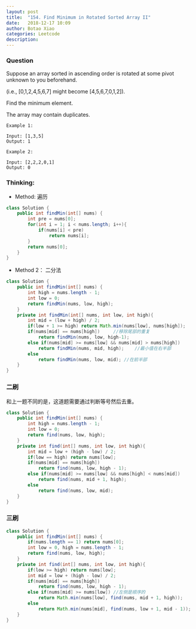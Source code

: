 ```yaml
---
layout: post
title:  "154. Find Minimum in Rotated Sorted Array II"
date:   2018-12-17 10:09
author: Botao Xiao
categories: Leetcode
description:
---
```

### Question
Suppose an array sorted in ascending order is rotated at some pivot unknown to you beforehand.

(i.e.,  [0,1,2,4,5,6,7] might become  [4,5,6,7,0,1,2]).

Find the minimum element.

The array may contain duplicates.

```
Example 1:

Input: [1,3,5]
Output: 1

Example 2:

Input: [2,2,2,0,1]
Output: 0
```


### Thinking:
* Method: 遍历

```Java
class Solution {
    public int findMin(int[] nums) {
        int pre = nums[0];
        for(int i = 1; i < nums.length; i++){
            if(nums[i] < pre)
                return nums[i];
        }
        return nums[0];
    }
}
```

* Method 2： 二分法

```Java
class Solution {
    public int findMin(int[] nums) {
        int high = nums.length - 1;
        int low = 0;
        return findMin(nums, low, high);
    }
    private int findMin(int[] nums, int low, int high){
        int mid = (low + high) / 2;
        if(low + 1 >= high) return Math.min(nums[low], nums[high]);
        if(nums[mid] == nums[high])		//移除尾部的重复
            return findMin(nums, low, high-1);
        else if(nums[mid] >= nums[low] && nums[mid] > nums[high])
            return findMin(nums, mid, high);	//最小值在右半部
        else
            return findMin(nums, low, mid);	//在前半部
    }
}
```

### 二刷
和上一题不同的是，这道题需要通过判断等号然后去重。
```Java
class Solution {
    public int findMin(int[] nums) {
        int high = nums.length - 1;
        int low = 0;
        return find(nums, low, high);
    }
    private int find(int[] nums, int low, int high){
        int mid = low + (high - low) / 2;
        if(low == high) return nums[low];
        if(nums[mid] == nums[high])
            return find(nums, low, high - 1);
        else if(nums[mid] >= nums[low] && nums[high] < nums[mid])
            return find(nums, mid + 1, high);
        else
            return find(nums, low, mid);
    }
}
```

### 三刷
```Java
class Solution {
    public int findMin(int[] nums) {
        if(nums.length == 1) return nums[0];
        int low = 0, high = nums.length - 1;
        return find(nums, low, high);
    }
    private int find(int[] nums, int low, int high){
        if(low >= high) return nums[low];
        int mid = low + (high - low) / 2;
        if(nums[mid] == nums[high])
            return find(nums, low, high - 1);
        else if(nums[mid] >= nums[low]) //左侧是顺序的
            return Math.min(nums[low], find(nums, mid + 1, high));
        else
            return Math.min(nums[mid], find(nums, low + 1, mid - 1));
    }
}
```